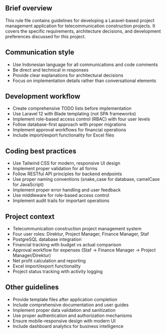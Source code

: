## Brief overview
This rule file contains guidelines for developing a Laravel-based project management application for telecommunication construction projects. It covers the specific requirements, architecture decisions, and development preferences discussed for this project.

## Communication style
- Use Indonesian language for all communications and code comments
- Be direct and technical in responses
- Provide clear explanations for architectural decisions
- Focus on implementation details rather than conversational elements

## Development workflow
- Create comprehensive TODO lists before implementation
- Use Laravel 12 with Blade templating (not SPA frameworks)
- Implement role-based access control (RBAC) with four user levels
- Follow database-first approach with proper migrations
- Implement approval workflows for financial operations
- Include import/export functionality for Excel files

## Coding best practices
- Use Tailwind CSS for modern, responsive UI design
- Implement proper validation for all forms
- Follow RESTful API principles for backend endpoints
- Use proper naming conventions (snake_case for database, camelCase for JavaScript)
- Implement proper error handling and user feedback
- Use middleware for role-based access control
- Implement audit trails for important operations

## Project context
- Telecommunication construction project management system
- Four user roles: Direktur, Project Manager, Finance Manager, Staf
- PostgreSQL database integration
- Financial tracking with budget vs actual comparison
- Approval workflow for expenses (Staf → Finance Manager → Project Manager/Direktur)
- Net profit calculation and reporting
- Excel import/export functionality
- Project status tracking with activity logging

## Other guidelines
- Provide template files after application completion
- Include comprehensive documentation and user guides
- Implement proper data validation and sanitization
- Use proper authentication and authorization mechanisms
- Ensure mobile-responsive design with modern UI
- Include dashboard analytics for business intelligence
